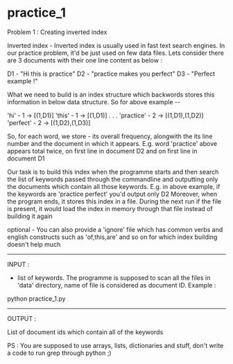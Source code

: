 # practice_1

Problem 1 : Creating inverted index 

Inverted index - Inverted index is usually used in fast text search engines. In our practice problem, it'd be just used on few data files. Lets consider there are 3 documents with their one line content as below :

D1 - "Hi this is practice"
D2 - "practice makes you perfect"
D3 - "Perfect example !"

What we need to build is an index structure which backwords stores this information in below data structure. So for above example --

'hi' - 1 -> [(1,D1)]
'this' - 1 -> [(1,D1)]
.
.
.
'practice' - 2 -> [(1,D1),(1,D2)]
'perfect' - 2 -> [(1,D2),(1,D3)]

So, for each word, we store - its overall frequency, alongwith the its line number and the document in which it appears. E.g. word 'practice' above appears total twice, on first line in document D2 and on first line in document D1

Our task is to build this index when the programme starts and then search the list of keywords passed through the commandline and outputting only the documents which contain all those keywords. E.g. in above example, if the keywords are 'practice perfect' you'd output only D2
Moreover, when the program ends, it stores this index in a file. During the next run if the file is present, it would load the index in memory through that file instead of building it again

optional - You can also provide a 'ignore' file which has common verbs and english constructs such as 'of,this,are' and so on for which index building doesn't help much

-----------------------------------------------

INPUT :

- list of keywords. 
The programme is supposed to scan all the files in 'data' directory, name of file is considered as document ID.
Example : 

python practice_1.py  


------------------------------------------------

OUTPUT :

List of document ids which contain all of the keywords




PS : You are supposed to use arrays, lists, dictionaries and stuff, don't write a code to run grep through python ;)

